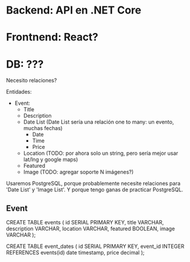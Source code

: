 # Backend: API en .NET Core





# Frontnend: React?



# DB: ???

Necesito relaciones?

Entidades:
- Event:
  - Title
  - Description
  - Date List (Date List sería una relación one to many: un evento, muchas fechas)
    - Date
    - Time
    - Price
  - Location (TODO: por ahora solo un string, pero sería mejor usar lat/lng y google maps)
  - Featured
  - Image (TODO: agregar soporte N imágenes?)


Usaremos PostgreSQL, porque probablemente necesite relaciones para 'Date List' y 'Image List'. Y porque tengo ganas de practicar PostgreSQL.

## Event

CREATE TABLE events (
    id SERIAL PRIMARY KEY,
    title VARCHAR,
    description VARCHAR,
    location VARCHAR,
    featured BOOLEAN,
    image VARCHAR
);

CREATE TABLE event_dates (
    id SERIAL PRIMARY KEY,
    event_id INTEGER REFERENCES events(id)
    date timestamp,
    price decimal
);